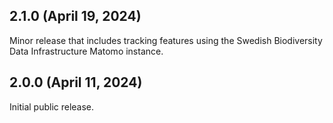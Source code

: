## 2.1.0 (April 19, 2024)

Minor release that includes tracking features using the Swedish Biodiversity Data Infrastructure Matomo instance.

## 2.0.0 (April 11, 2024)

Initial public release.